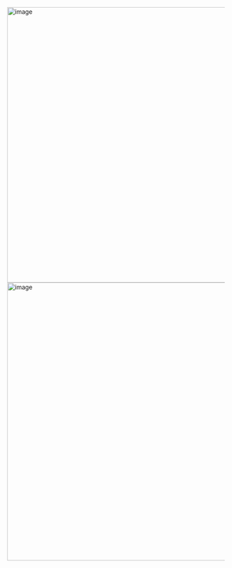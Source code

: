 <img width="999" height="637" alt="image" src="https://github.com/user-attachments/assets/f6fab4f3-96a5-48da-8c24-9a23b876d40b" />
<img width="1004" height="643" alt="image" src="https://github.com/user-attachments/assets/7dfc308e-5e47-4cff-aba4-627bfdec4122" />


